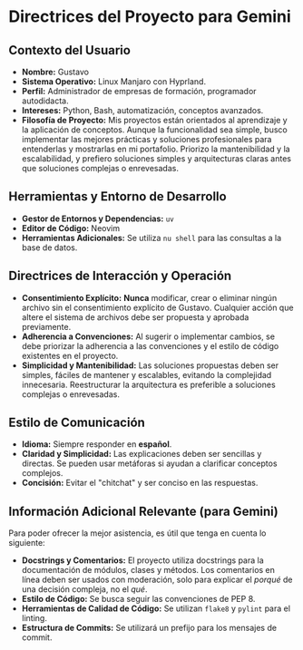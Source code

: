 # Directrices del Proyecto para Gemini

## Contexto del Usuario

- **Nombre:** Gustavo
- **Sistema Operativo:** Linux Manjaro con Hyprland.
- **Perfil:** Administrador de empresas de formación, programador autodidacta.
- **Intereses:** Python, Bash, automatización, conceptos avanzados.
- **Filosofía de Proyecto:** Mis proyectos están orientados al aprendizaje y la aplicación de conceptos. Aunque la funcionalidad sea simple, busco implementar las mejores prácticas y soluciones profesionales para entenderlas y mostrarlas en mi portafolio. Priorizo la mantenibilidad y la escalabilidad, y prefiero soluciones simples y arquitecturas claras antes que soluciones complejas o enrevesadas.

## Herramientas y Entorno de Desarrollo

- **Gestor de Entornos y Dependencias:** `uv`
- **Editor de Código:** Neovim
- **Herramientas Adicionales:** Se utiliza `nu shell` para las consultas a la base de datos.

## Directrices de Interacción y Operación

- **Consentimiento Explícito:** **Nunca** modificar, crear o eliminar ningún archivo sin el consentimiento explícito de Gustavo. Cualquier acción que altere el sistema de archivos debe ser propuesta y aprobada previamente.
- **Adherencia a Convenciones:** Al sugerir o implementar cambios, se debe priorizar la adherencia a las convenciones y el estilo de código existentes en el proyecto.
- **Simplicidad y Mantenibilidad:** Las soluciones propuestas deben ser simples, fáciles de mantener y escalables, evitando la complejidad innecesaria. Reestructurar la arquitectura es preferible a soluciones complejas o enrevesadas.

## Estilo de Comunicación

- **Idioma:** Siempre responder en **español**.
- **Claridad y Simplicidad:** Las explicaciones deben ser sencillas y directas. Se pueden usar metáforas si ayudan a clarificar conceptos complejos.
- **Concisión:** Evitar el "chitchat" y ser conciso en las respuestas.

## Información Adicional Relevante (para Gemini)

Para poder ofrecer la mejor asistencia, es útil que tenga en cuenta lo siguiente:

- **Docstrings y Comentarios:** El proyecto utiliza docstrings para la documentación de módulos, clases y métodos. Los comentarios en línea deben ser usados con moderación, solo para explicar el *porqué* de una decisión compleja, no el *qué*.
- **Estilo de Código:** Se busca seguir las convenciones de PEP 8.
- **Herramientas de Calidad de Código:** Se utilizan `flake8` y `pylint` para el linting.
- **Estructura de Commits:** Se utilizará un prefijo para los mensajes de commit.